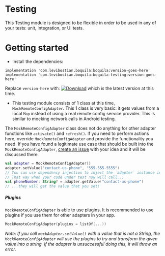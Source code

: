 # Testing

This Testing module is designed to be flexible in order to be used in any of your tests: unit, integration, or UI tests. 

# Getting started 

* Install the dependencies:

```
implementation 'com.levibostian.boquila:boquila:version-goes-here'
implementation 'com.levibostian.boquila:boquila-testing:version-goes-here'
```

Replace `version-here` with: [![Download](https://api.bintray.com/packages/levibostian/Boquila/com.levibostian.boquila/images/download.svg)](https://bintray.com/levibostian/Boquila/com.levibostian.boquila/_latestVersion) which is the latest version at this time.


* This testing module consists of 1 class at this time, `MockRemoteConfigAdapter`. This 1 class is very basic: it gets values from a local `Map` instead of using a real remote config service provider. This is similar to mocking network calls in Android testing. 

The `MockRemoteConfigAdapter` class does not do anything for other adapter functions like `activate()` and `refresh()`. If you need to perform actions here, override `MockRemoteConfigAdapter` and provide the functionality you need. If you have found a legitimate use case that should be built into the `MockRemoteConfigAdapter`, [create an issue](https://github.com/levibostian/boquila-android/issues/new) with your idea and it will be discussed there. 


```kotlin
val adapter = MockRemoteConfigAdapter()
adapter.setValue("contact-us-phone", "555-555-5555")
// You can use dependency injection to inject the `adapter` instance into your code under test.
// That way when your code under test now will call...
val phoneNumber: String? = adapter.getValue("contact-us-phone")
// ...they will get the value that you set!
```

##### Plugins

`MockRemoteConfigAdapter` is able to use plugins. It is recommended to use plugins if you use them for other adapters in your app. 
```kotlin
MockRemoteConfigAdapter(plugins = listOf(...))
```

*Note: If you call `mockAdapter.setValue()` with a value that is not a String, the `MockRemoteConfigAdapter` will use the plugins to try and transform the given value into a string. If the adapter is unsuccessful doing this, it will throw an error.*
